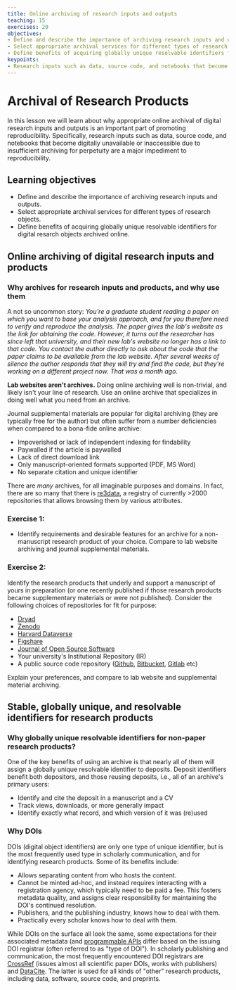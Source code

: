```yaml
---
title: Online archiving of research inputs and outputs 
teaching: 15
exercises: 20
objectives:
- Define and describe the importance of archiving research inputs and outputs.
- Select appropriate archival services for different types of research objects.
- Define benefits of acquiring globally unique resolvable identifiers for digital resarch objects archived online.
keypoints:
- Research inputs such as data, source code, and notebooks that become digitally unavailable or inaccessible due to insufficient archiving for perpetuity are a major impediment to reproducibility.
---
```


# Archival of Research Products

In this lesson we will learn about why appropriate online archival of digital research inputs and outputs is an important part of promoting reproducibility. Specifically, research inputs such as data, source code, and notebooks that become digitally unavailable or inaccessible due to insufficient archiving for perpetuity are a major impediment to reproducibility.

## Learning objectives

- Define and describe the importance of archiving research inputs and outputs.
- Select appropriate archival services for different types of research objects.
- Define benefits of acquiring globally unique resolvable identifiers for digital resarch objects archived online.

## Online archiving of digital research inputs and products

### Why archives for research inputs and products, and why use them

A not so uncommon story:  _You’re a graduate student reading a paper on which you want to base your analysis approach, and for you therefore need to verify and reproduce the analysis. The paper gives the lab's website as the link for obtaining the code. However, it turns out the researcher has since left that university, and their new lab's website no longer has a link to that code. You contact the author directly to ask about the code that the paper claims to be available from the lab website. After several weeks of silence the author responds that they will try and find the code, but they're working on a different project now. That was a month ago._

**Lab websites aren't archives.** Doing online archiving well is non-trivial, and likely isn't your line of research. Use an online archive that specializes in doing well what you need from an archive.

Journal supplemental materials are popular for digital archiving (they are typically free for the author) but often suffer from a number deficiencies when compared to a bona-fide online archive:
* Impoverished or lack of independent indexing for findability
* Paywalled if the article is paywalled
* Lack of direct download link
* Only manuscript-oriented formats supported (PDF, MS Word)
* No separate citation and unique identifier

There are _many_ archives, for all imaginable purposes and domains.  In fact, there are so many that there is [re3data](http://www.re3data.org), a registry of currently >2000 repositories that allows browsing them by various attributes.

### Exercise 1:

* Identify requirements and desirable features for an archive for a non-manuscript research product of your choice. Compare to lab website archiving and journal supplemental materials.

### Exercise 2:

Identify the research products that underly and support a manuscript of yours in preparation (or one recently published if those research products became supplementary materials or were not published). Consider the following choices of repositories for fit for purpose:

* [Dryad](http://datadryad.org)
* [Zenodo](http://zenodo.org)
* [Harvard Dataverse](https://dataverse.harvard.edu)
* [Figshare](http://figshare.com)
* [Journal of Open Source Software](http://joss.theoj.org)
* Your university's Institutional Repository (IR)
* A public source code repository ([Github](http://github.com), [Bitbucket](http://bitbucket.com), [Gitlab](http://gitlab.com) etc)

Explain your preferences, and compare to lab website and supplemental material archiving.

## Stable, globally unique, and resolvable identifiers for research products

### Why globally unique resolvable identifiers for non-paper research products?

One of the key benefits of using an archive is that nearly all of them will assign a globally unique resolvable identifier to deposits. Deposit identifiers benefit both depositors, and those reusing deposits, i.e., all of an archive's primary users:
* Identify and cite the deposit in a manuscript and a CV
* Track views, downloads, or more generally impact
* Identify exactly what record, and which version of it was (re)used

### Why DOIs

DOIs (digital object identifiers) are only one type of unique identifier, but is the most frequently used type in scholarly communication, and for identifying research products. Some of its benefits include:

* Allows separating content from who hosts the content.
* Cannot be minted ad-hoc, and instead requires interacting with a registration agency, which typically need to be paid a fee. This fosters metadata quality, and assigns clear responsibility for maintaining the DOI's continued resolution.
* Publishers, and the publishing industry, knows how to deal with them.
* Practically every scholar knows how to deal with them.

While DOIs on the surface all look the same, some expectations for their associated metadata (and [programmable APIs](http://citation.crosscite.org/docs.html) differ based on the issuing DOI registrar (often referred to as "type of DOI"). In scholarly publishing and communication, the most frequently encountered DOI registrars are [CrossRef](https://www.crossref.org) (issues almost all scientific paper DOIs, works with publishers) and [DataCite](https://datacite.org). The latter is used for all kinds of "other" research products, including data, software, source code, and preprints.
